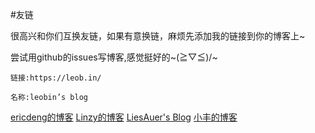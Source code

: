 #友链

很高兴和你们互换友链，如果有意换链，麻烦先添加我的链接到你的博客上~

尝试用github的issues写博客,感觉挺好的~\(≧▽≦)/~

`链接:https://leob.in/`

`名称:leobin’s blog`

 [ericdeng的博客](http://ericdeng.net/)
 [Linzy的博客](http://linzyjx.com/)
 [LiesAuer's Blog](http://blog.liesauer.net/) 
 [小丰的博客](http://xfsauce.com/)
